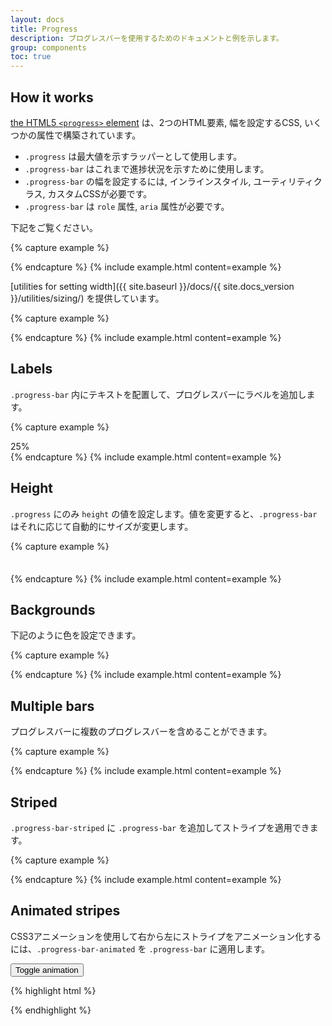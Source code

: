 ```yaml
---
layout: docs
title: Progress
description: プログレスバーを使用するためのドキュメントと例を示します。
group: components
toc: true
---
```


<!-- ---
layout: docs
title: Progress
description: Documentation and examples for using Bootstrap custom progress bars featuring support for stacked bars, animated backgrounds, and text labels.
group: components
toc: true
--- -->

## How it works
<!-- 
Progress components are built with two HTML elements, some CSS to set the width, and a few attributes. We don't use [the HTML5 `<progress>` element](https://developer.mozilla.org/en-US/docs/Web/HTML/Element/progress), ensuring you can stack progress bars, animate them, and place text labels over them.

- We use the `.progress` as a wrapper to indicate the max value of the progress bar.
- We use the inner `.progress-bar` to indicate the progress so far.
- The `.progress-bar` requires an inline style, utility class, or custom CSS to set their width.
- The `.progress-bar` also requires some `role` and `aria` attributes to make it accessible.

Put that all together, and you have the following examples. 
-->
[the HTML5 `<progress>` element](https://developer.mozilla.org/en-US/docs/Web/HTML/Element/progress) は、2つのHTML要素, 幅を設定するCSS, いくつかの属性で構築されています。  

- `.progress` は最大値を示すラッパーとして使用します。
- `.progress-bar` はこれまで進捗状況を示すために使用します。
- `.progress-bar` の幅を設定するには, インラインスタイル, ユーティリティクラス, カスタムCSSが必要です。
- `.progress-bar` は `role` 属性, `aria` 属性が必要です。

下記をご覧ください。

{% capture example %}
<div class="progress">
  <div class="progress-bar" role="progressbar" aria-valuenow="0" aria-valuemin="0" aria-valuemax="100"></div>
</div>
<div class="progress">
  <div class="progress-bar" role="progressbar" style="width: 25%" aria-valuenow="25" aria-valuemin="0" aria-valuemax="100"></div>
</div>
<div class="progress">
  <div class="progress-bar" role="progressbar" style="width: 50%" aria-valuenow="50" aria-valuemin="0" aria-valuemax="100"></div>
</div>
<div class="progress">
  <div class="progress-bar" role="progressbar" style="width: 75%" aria-valuenow="75" aria-valuemin="0" aria-valuemax="100"></div>
</div>
<div class="progress">
  <div class="progress-bar" role="progressbar" style="width: 100%" aria-valuenow="100" aria-valuemin="0" aria-valuemax="100"></div>
</div>
{% endcapture %}
{% include example.html content=example %}

<!-- Bootstrap provides a handful of [utilities for setting width]({{ site.baseurl }}/docs/{{ site.docs_version }}/utilities/sizing/). Depending on your needs, these may help with quickly configuring progress. -->

[utilities for setting width]({{ site.baseurl }}/docs/{{ site.docs_version }}/utilities/sizing/) を提供しています。



{% capture example %}
<div class="progress">
  <div class="progress-bar w-75" role="progressbar" aria-valuenow="75" aria-valuemin="0" aria-valuemax="100"></div>
</div>
{% endcapture %}
{% include example.html content=example %}

## Labels
<!-- 
Add labels to your progress bars by placing text within the `.progress-bar`. 
-->
`.progress-bar` 内にテキストを配置して、プログレスバーにラベルを追加します。


{% capture example %}
<div class="progress">
  <div class="progress-bar" role="progressbar" style="width: 25%;" aria-valuenow="25" aria-valuemin="0" aria-valuemax="100">25%</div>
</div>
{% endcapture %}
{% include example.html content=example %}

## Height
<!-- 
We only set a `height` value on the `.progress`, so if you change that value the inner `.progress-bar` will automatically resize accordingly. 
-->
`.progress` にのみ `height` の値を設定します。値を変更すると、`.progress-bar` はそれに応じて自動的にサイズが変更します。


{% capture example %}
<div class="progress" style="height: 1px;">
  <div class="progress-bar" role="progressbar" style="width: 25%;" aria-valuenow="25" aria-valuemin="0" aria-valuemax="100"></div>
</div>
<div class="progress" style="height: 20px;">
  <div class="progress-bar" role="progressbar" style="width: 25%;" aria-valuenow="25" aria-valuemin="0" aria-valuemax="100"></div>
</div>
{% endcapture %}
{% include example.html content=example %}

## Backgrounds
<!-- 
Use background utility classes to change the appearance of individual progress bars. 
-->
下記のように色を設定できます。

{% capture example %}
<div class="progress">
  <div class="progress-bar bg-success" role="progressbar" style="width: 25%" aria-valuenow="25" aria-valuemin="0" aria-valuemax="100"></div>
</div>
<div class="progress">
  <div class="progress-bar bg-info" role="progressbar" style="width: 50%" aria-valuenow="50" aria-valuemin="0" aria-valuemax="100"></div>
</div>
<div class="progress">
  <div class="progress-bar bg-warning" role="progressbar" style="width: 75%" aria-valuenow="75" aria-valuemin="0" aria-valuemax="100"></div>
</div>
<div class="progress">
  <div class="progress-bar bg-danger" role="progressbar" style="width: 100%" aria-valuenow="100" aria-valuemin="0" aria-valuemax="100"></div>
</div>
{% endcapture %}
{% include example.html content=example %}

## Multiple bars
<!-- 
Include multiple progress bars in a progress component if you need. 
-->
プログレスバーに複数のプログレスバーを含めることができます。  


{% capture example %}
<div class="progress">
  <div class="progress-bar" role="progressbar" style="width: 15%" aria-valuenow="15" aria-valuemin="0" aria-valuemax="100"></div>
  <div class="progress-bar bg-success" role="progressbar" style="width: 30%" aria-valuenow="30" aria-valuemin="0" aria-valuemax="100"></div>
  <div class="progress-bar bg-info" role="progressbar" style="width: 20%" aria-valuenow="20" aria-valuemin="0" aria-valuemax="100"></div>
</div>
{% endcapture %}
{% include example.html content=example %}


## Striped
<!-- 
Add `.progress-bar-striped` to any `.progress-bar` to apply a stripe via CSS gradient over the progress bar's background color. -->
`.progress-bar-striped` に `.progress-bar` を追加してストライプを適用できます。  


{% capture example %}
<div class="progress">
  <div class="progress-bar progress-bar-striped" role="progressbar" style="width: 10%" aria-valuenow="10" aria-valuemin="0" aria-valuemax="100"></div>
</div>
<div class="progress">
  <div class="progress-bar progress-bar-striped bg-success" role="progressbar" style="width: 25%" aria-valuenow="25" aria-valuemin="0" aria-valuemax="100"></div>
</div>
<div class="progress">
  <div class="progress-bar progress-bar-striped bg-info" role="progressbar" style="width: 50%" aria-valuenow="50" aria-valuemin="0" aria-valuemax="100"></div>
</div>
<div class="progress">
  <div class="progress-bar progress-bar-striped bg-warning" role="progressbar" style="width: 75%" aria-valuenow="75" aria-valuemin="0" aria-valuemax="100"></div>
</div>
<div class="progress">
  <div class="progress-bar progress-bar-striped bg-danger" role="progressbar" style="width: 100%" aria-valuenow="100" aria-valuemin="0" aria-valuemax="100"></div>
</div>
{% endcapture %}
{% include example.html content=example %}

## Animated stripes
<!-- 
The striped gradient can also be animated. Add `.progress-bar-animated` to `.progress-bar` to animate the stripes right to left via CSS3 animations. 
-->
CSS3アニメーションを使用して右から左にストライプをアニメーション化するには、`.progress-bar-animated` を `.progress-bar` に適用します。


<div class="bd-example">
  <div class="progress">
    <div class="progress-bar progress-bar-striped" role="progressbar" aria-valuenow="75" aria-valuemin="0" aria-valuemax="100" style="width: 75%"></div>
  </div>
  <button type="button" class="btn btn-secondary bd-toggle-animated-progress" data-toggle="button" aria-pressed="false" autocomplete="off">
    Toggle animation
  </button>
</div>

{% highlight html %}
<div class="progress">
  <div class="progress-bar progress-bar-striped progress-bar-animated" role="progressbar" aria-valuenow="75" aria-valuemin="0" aria-valuemax="100" style="width: 75%"></div>
</div>
{% endhighlight %}
